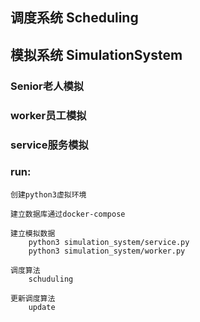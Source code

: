 ## 调度系统 Scheduling
## 模拟系统 SimulationSystem
### Senior老人模拟

### worker员工模拟

### service服务模拟

### run:
    创建python3虚拟环境
    
    建立数据库通过docker-compose
        
    建立模拟数据
        python3 simulation_system/service.py
        python3 simulation_system/worker.py
    
    调度算法
        schuduling
        
    更新调度算法
        update
